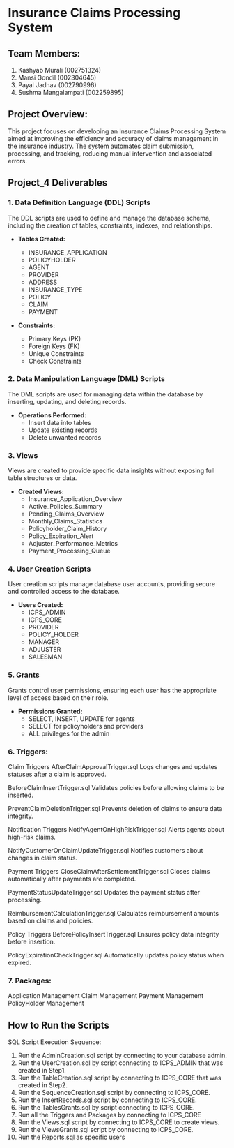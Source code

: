# Insurance Claims Processing System

## Team Members:
1. Kashyab Murali (002751324)
2. Mansi Gondil (002304645)
3. Payal Jadhav (002790996)
4. Sushma Mangalampati (002259895)

## Project Overview:
This project focuses on developing an Insurance Claims Processing System aimed at improving the efficiency and accuracy of claims management in the insurance industry. The system automates claim submission, processing, and tracking, reducing manual intervention and associated errors.

## Project_4 Deliverables

### 1. Data Definition Language (DDL) Scripts
The DDL scripts are used to define and manage the database schema, including the creation of tables, constraints, indexes, and relationships.

- **Tables Created:**
  - INSURANCE_APPLICATION
  - POLICYHOLDER
  - AGENT
  - PROVIDER
  - ADDRESS
  - INSURANCE_TYPE
  - POLICY
  - CLAIM
  - PAYMENT

- **Constraints:**
  - Primary Keys (PK)
  - Foreign Keys (FK)
  - Unique Constraints
  - Check Constraints

### 2. Data Manipulation Language (DML) Scripts
The DML scripts are used for managing data within the database by inserting, updating, and deleting records.

- **Operations Performed:**
  - Insert data into tables
  - Update existing records
  - Delete unwanted records

### 3. Views
Views are created to provide specific data insights without exposing full table structures or data.

- **Created Views:**
  - Insurance_Application_Overview
  - Active_Policies_Summary
  - Pending_Claims_Overview
  - Monthly_Claims_Statistics
  - Policyholder_Claim_History
  - Policy_Expiration_Alert
  - Adjuster_Performance_Metrics
  - Payment_Processing_Queue

### 4. User Creation Scripts
User creation scripts manage database user accounts, providing secure and controlled access to the database.

- **Users Created:**
  - ICPS_ADMIN
  - ICPS_CORE
  - PROVIDER
  - POLICY_HOLDER
  - MANAGER
  - ADJUSTER
  - SALESMAN

### 5. Grants
Grants control user permissions, ensuring each user has the appropriate level of access based on their role.

- **Permissions Granted:**
  - SELECT, INSERT, UPDATE for agents
  - SELECT for policyholders and providers
  - ALL privileges for the admin

### 6. Triggers:
Claim Triggers
  AfterClaimApprovalTrigger.sql
    Logs changes and updates statuses after a claim is approved.

BeforeClaimInsertTrigger.sql
  Validates policies before allowing claims to be inserted.

PreventClaimDeletionTrigger.sql
  Prevents deletion of claims to ensure data integrity.

Notification Triggers
  NotifyAgentOnHighRiskTrigger.sql
    Alerts agents about high-risk claims.

NotifyCustomerOnClaimUpdateTrigger.sql
Notifies customers about changes in claim status.

Payment Triggers
CloseClaimAfterSettlementTrigger.sql
Closes claims automatically after payments are completed.

PaymentStatusUpdateTrigger.sql
Updates the payment status after processing.

ReimbursementCalculationTrigger.sql
Calculates reimbursement amounts based on claims and policies.

Policy Triggers
BeforePolicyInsertTrigger.sql
Ensures policy data integrity before insertion.

PolicyExpirationCheckTrigger.sql
Automatically updates policy status when expired.

### 7. Packages:
Application Management
Claim Management
Payment Management
PolicyHolder Management


## How to Run the Scripts

SQL Script Execution Sequence:
1. Run the AdminCreation.sql script by connecting to your database admin.
2. Run the UserCreation.sql by script connecting to ICPS_ADMIN that was created in Step1.
3. Run the TableCreation.sql script by connecting to ICPS_CORE that was created in Step2.
4. Run the SequenceCreation.sql script by connecting to ICPS_CORE.
5. Run the InsertRecords.sql script by connecting to ICPS_CORE.
6. Run the TablesGrants.sql by script connecting to ICPS_CORE.
7. Run all the Triggers and Packages by connecting to ICPS_CORE
8. Run the Views.sql script by connecting to ICPS_CORE to create views.
9. Run the ViewsGrants.sql  script by connecting to ICPS_CORE.
10. Run the Reports.sql as specific users

